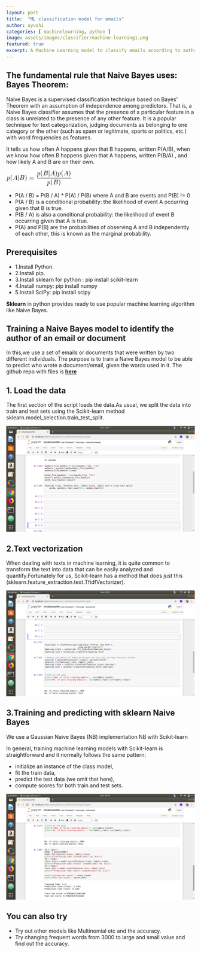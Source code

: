 ```yaml
---
layout: post
title:  "ML classification model for emails"
author: ayushi
categories: [ machinelearning, python ]
image: assets/images/classifier/machine-learning1.png
featured: true
excerpt: A Machine Learning model to classify emails acoording to author names using Naive Bayes Classifier
---
```

## The fundamental rule that Naive Bayes uses: Bayes Theorem:
Naive Bayes is a supervised classification technique based on Bayes' Theorem with an assumption of independence among predictors. That is, a Naive Bayes classifier assumes that the presence of a particular feature in a class is unrelated to the presence of any other feature.
It is a popular technique for text categorization, judging documents as belonging to one category or the other (such as spam or legitimate, sports or politics, etc.) with word frequencies as features.

It tells us how often A happens given that B happens, written P(A/B), when we know how often B happens given that A happens, written P(B/A) , and how likely A and B are on their own.

![](/assets/images/classifier/formula.png)

- P(A / B) = P(B / A) * P(A) / P(B) where A and B are events and P(B) != 0
- P(A / B) is a conditional probability: the likelihood of event A occurring given that B is true.
- P(B / A) is also a conditional probability: the likelihood of event B occurring given that A is true.
- P(A) and P(B) are the probabilities of observing A and B independently of each other, this is known as the   marginal probability.

## Prerequisites
+ 1.Install Python.
+ 2.Install pip.
+ 3.Install sklearn for python : pip install scikit-learn
+ 4.Install numpy: pip install numpy
+ 5.Install SciPy: pip install scipy

**Sklearn** in python provides ready to use popular machine learning algorithm like Naive Bayes.
## Training a Naive Bayes model to identify the author of an email or document
In this,we use a set of emails or documents that were written by two different individuals. The purpose is to train a Naive Bayes model to be able to predict who wrote a document/email, given the words used in it.
The github repo with files is **[here](https://github.com/ayushianan)**
## 1. Load the data
The first section of the script loads the data.As usual, we split the data into train and test sets using the Scikit-learn method sklearn.model_selection.train_test_split.

![](/assets/images/classifier/data.png)

## 2.Text vectorization
When dealing with texts in machine learning, it is quite common to transform the text into data that can be easily analyzed and quantify.Fortunately for us, Scikit-learn has a method that does just this (sklearn.feature_extraction.text.TfidfVectorizer).

![](/assets/images/classifier/data1.png)

## 3.Training and predicting with sklearn Naive Bayes
We use a Gaussian Naive Bayes (NB) implementation
NB with Scikit-learn

In general, training machine learning models with Scikit-learn is straightforward and it normally follows the same pattern:
- initialize an instance of the class model,
- fit the train data,
- predict the test data (we omit that here),
- compute scores for both train and test sets.

![](/assets/images/classifier/model.png)


## You can also try
- Try out other models like Multinomial etc and the accuracy.
- Try changing frequent words from 3000 to large and small value and find out the accuracy.
